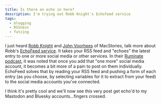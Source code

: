 ```yaml
---
title: Is there an echo in here?
description: I'm trying out Robb Knight's Echofeed service
tags:
  - blogging
  - RSSness
  - futzing
---
```


I just heard [Robb Knight](https://rknight.me/) and [John Voorhees](https://www.macstories.net/author/johnvoorhees/) of MacStories, talk more about Robb's [EchoFeed service](https://echofeed.app/). It takes your RSS feed and "echoes" the latest entry to one or more social media or other services. In their [Ruminate podcast](https://ruminatepodcast.com/), it was noted that once you add that "one more" social media account, it becomes a bit more of a pain to post on them individually. EchoFeed solves that by reading your RSS feed and pushing a form of each entry (as you choose, by selecting variables for it to extract from your feed) to the social media accounts you've connected.

I think it's pretty cool and we'll now see this very post get echo'd to my Mastodon and Bluesky accounts...fingers crossed.
